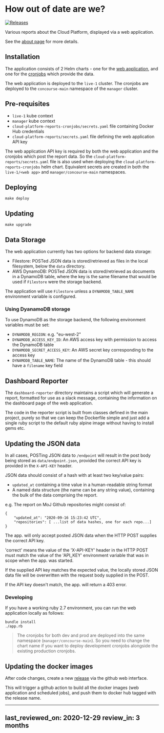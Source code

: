 # How out of date are we?

[![Releases](https://img.shields.io/github/release/ministryofjustice/cloud-platform-how-out-of-date-are-we/all.svg?style=flat-square)](https://github.com/ministryofjustice/cloud-platform-how-out-of-date-are-we/releases)

Various reports about the Cloud Platform, displayed via a web application.

See the [about page](views/about.erb) for more details.

## Installation

The application consists of 2 Helm charts - one for the [web application](cloud-platform-reports), and one for the [cronjobs](cloud-platform-reports-cronjobs) which provide the data.

The web application is deployed to the `live-1` cluster. The cronjobs are deployed to the `concourse-main` namespace of the `manager` cluster.

## Pre-requisites

* `live-1` kube context
* `manager` kube context
* `cloud-platform-reports-cronjobs/secrets.yaml` file containing Docker Hub credentials
* `cloud-platform-reports/secrets.yaml` file defining the web application API key

The web application API key is required by both the web application and the
cronjobs which post the report data. So the
`cloud-platform-reports/secrets.yaml` file is also used when deploying the
`cloud-platform-reports-cronjobs` helm chart. Equivalent secrets are created in
both the `live-1/<web app>` and `manager/concourse-main` namespaces.

## Deploying

```
make deploy
```

## Updating

```
make upgrade
```

## Data Storage

The web application currently has two options for backend data storage:

* Filestore: POSTed JSON data is stored/retrieved as files in the local filesystem, below the `data` directory.
* AWS DynamoDB: POSTed JSON data is stored/retrieved as documents in a DynamoDB table, where the key is the same filename that would be used if `Filestore` were the storage backend.

The application will use `Filestore` unless a `DYNAMODB_TABLE_NAME` environment variable is configured.

### Using DyanamoDB storage

To use DynamoDB as the storage backend, the following environment variables must be set:

* `DYNAMODB_REGION`: e.g. "eu-west-2"
* `DYNAMODB_ACCESS_KEY_ID`: An AWS access key with permission to access the DynamoDB table
* `DYNAMODB_SECRET_ACCESS_KEY`: An AWS secret key corresponding to the access key
* `DYNAMODB_TABLE_NAME`: The name of the DynamoDB table - this should have a `filename` key field

## Dashboard Reporter

The `dashboard-reporter` directory maintains a script which will
generate a report, formatted for use as a slack message,
containing the information on the dashboard page of the web
application.

The code in the reporter script is built from classes defined in the main
project, purely so that we can keep the Dockerfile simple and just add a single
ruby script to the default ruby alpine image without having to install gems
etc.

## Updating the JSON data

In all cases, POSTing JSON data to `/endpoint` will result in the post body being stored as `data/endpoint.json`, provided the correct API key is provided in the `X-API-KEY` header.

JSON data should consist of a hash with at least two key/value pairs:
* `updated_at` containing a time value in a human-readable string format
* A named data structure (the name can be any string value), containing the bulk of the data comprising the report.

e.g. The report on MoJ Github repositories might consist of:

```
{
    "updated_at": "2020-09-16 15:23:42 UTC",
    "repositories": [ ...list of data hashes, one for each repo...]
}
```

The app. will only accept posted JSON data when the HTTP POST supplies the correct API key.

'correct' means the value of the 'X-API-KEY' header in the HTTP POST must match the value of the 'API_KEY' environment variable that was in scope when the app. was started.

If the supplied API key matches the expected value, the locally stored JSON data file will be overwritten with the request body supplied in the POST.

If the API key doesn't match, the app. will return a 403 error.

### Developing

If you have a working ruby 2.7 environment, you can run the web application locally as follows:

```
bundle install
./app.rb
```

> The cronjobs for both dev and prod are deployed into the same namespace (`manager/concourse-main`). So you need to change the chart name if you want to deploy development cronjobs alongside the existing production cronjobs.

## Updating the docker images

After code changes, create a new [release] via the github web interface.

This will trigger a github action to build all the docker images (web application and scheduled jobs), and push them to docker hub tagged with the release name.

[release]: https://github.com/ministryofjustice/cloud-platform-how-out-of-date-are-we/releases

---
last_reviewed_on: 2020-12-29
review_in: 3 months
---
